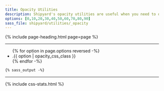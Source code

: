 ```yaml
---
title: Opacity Utilities
description: Shipyard's opacity utilities are useful when you need to overwrite the default opacity of a component.
options: [0,10,20,30,40,50,60,70,80,90]
sass_file: shipyard/utilities/_opacity
---
```


{% include page-heading.html page=page %}

---

<ul class="col-container bold align-center">
  {% for option in page.options reversed -%}
    <li class="col col-20 mb-16">
      <div class="bg-gray-dark white rounded-sm p-10 o-{{ option | opacity_css_class }}">
        .{{ option | opacity_css_class }}
      </div>
    </li>
  {% endfor -%}
</ul>

```css
{% sass_output -%}
```

---

{% include css-stats.html %}

